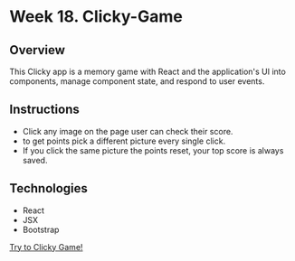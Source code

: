 # Week 18. Clicky-Game

## Overview

This Clicky app is a memory game with React and the application's UI into components, manage component state, and respond to user events.

## Instructions

- Click any image on the page user can check their score.
- to get points pick a different picture every single click. 
- If you click the same picture the points reset, your top score is always saved.  

## Technologies 

- React
- JSX
- Bootstrap

[Try to Clicky Game!](https://salty-reef-66623.herokuapp.com)
